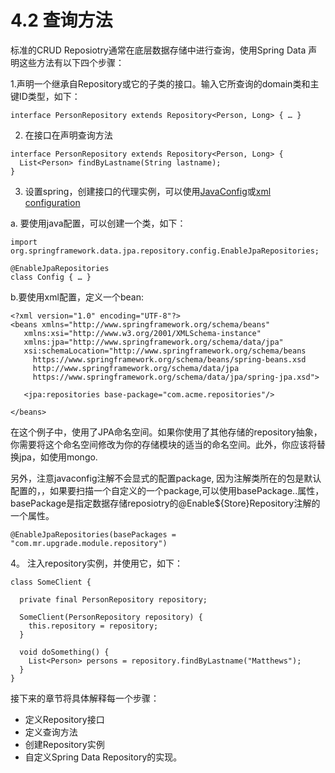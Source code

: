 # 4.2 查询方法

标准的CRUD Reposiotry通常在底层数据存储中进行查询，使用Spring Data 声明这些方法有以下四个步骤：

1.声明一个继承自Repository或它的子类的接口。输入它所查询的domain类和主键ID类型，如下：

```text
interface PersonRepository extends Repository<Person, Long> { … }
```

2. 在接口在声明查询方法

```text
interface PersonRepository extends Repository<Person, Long> {
  List<Person> findByLastname(String lastname);
}
```

3. 设置spring，创建接口的代理实例，可以使用[JavaConfig](https://docs.spring.io/spring-data/jpa/docs/2.2.1.RELEASE/reference/html/#repositories.create-instances.java-config)或[xml configuration](https://docs.spring.io/spring-data/jpa/docs/2.2.1.RELEASE/reference/html/#repositories.create-instances)

a. 要使用java配置，可以创建一个类，如下：

```text
import org.springframework.data.jpa.repository.config.EnableJpaRepositories;

@EnableJpaRepositories
class Config { … }
```

b.要使用xml配置，定义一个bean:   

```text
<?xml version="1.0" encoding="UTF-8"?>
<beans xmlns="http://www.springframework.org/schema/beans"
   xmlns:xsi="http://www.w3.org/2001/XMLSchema-instance"
   xmlns:jpa="http://www.springframework.org/schema/data/jpa"
   xsi:schemaLocation="http://www.springframework.org/schema/beans
     https://www.springframework.org/schema/beans/spring-beans.xsd
     http://www.springframework.org/schema/data/jpa
     https://www.springframework.org/schema/data/jpa/spring-jpa.xsd">

   <jpa:repositories base-package="com.acme.repositories"/>

</beans>
```

在这个例子中，使用了JPA命名空间。如果你使用了其他存储的repository抽象，你需要将这个命名空间修改为你的存储模块的适当的命名空间。此外，你应该将替换jpa，如使用mongo.

另外，注意javaconfig注解不会显式的配置package, 因为注解类所在的包是默认配置的，，如果要扫描一个自定义的一个package,可以使用basePackage..属性，basePackage是指定数据存储reposiotry的@Enable${Store}Repository注解的一个属性。

```text
@EnableJpaRepositories(basePackages = "com.mr.upgrade.module.repository")
```

4。 注入repository实例，并使用它，如下：

```text
class SomeClient {

  private final PersonRepository repository;

  SomeClient(PersonRepository repository) {
    this.repository = repository;
  }

  void doSomething() {
    List<Person> persons = repository.findByLastname("Matthews");
  }
}
```

接下来的章节将具体解释每一个步骤：

* 定义Repository接口
* 定义查询方法
* 创建Repository实例
* 自定义Spring Data Repository的实现。





